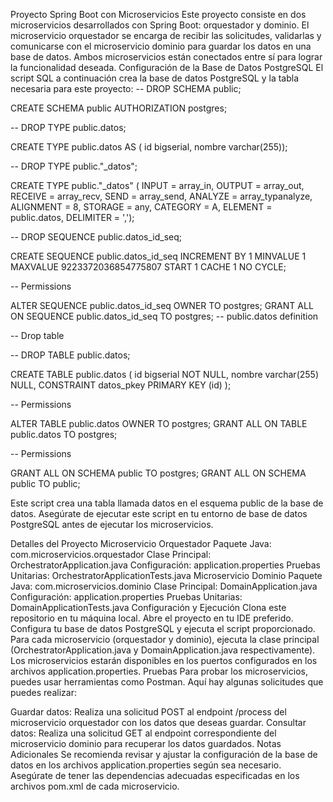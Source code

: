 Proyecto Spring Boot con Microservicios
Este proyecto consiste en dos microservicios desarrollados con Spring Boot: orquestador y dominio. El microservicio orquestador se encarga de recibir las solicitudes, validarlas y comunicarse con el microservicio dominio para guardar los datos en una base de datos. Ambos microservicios están conectados entre sí para lograr la funcionalidad deseada.
Configuración de la Base de Datos PostgreSQL
El script SQL a continuación crea la base de datos PostgreSQL y la tabla necesaria para este proyecto:
-- DROP SCHEMA public;

CREATE SCHEMA public AUTHORIZATION postgres;

-- DROP TYPE public.datos;

CREATE TYPE public.datos AS (
	id bigserial,
	nombre varchar(255));

-- DROP TYPE public."_datos";

CREATE TYPE public."_datos" (
	INPUT = array_in,
	OUTPUT = array_out,
	RECEIVE = array_recv,
	SEND = array_send,
	ANALYZE = array_typanalyze,
	ALIGNMENT = 8,
	STORAGE = any,
	CATEGORY = A,
	ELEMENT = public.datos,
	DELIMITER = ',');

-- DROP SEQUENCE public.datos_id_seq;

CREATE SEQUENCE public.datos_id_seq
	INCREMENT BY 1
	MINVALUE 1
	MAXVALUE 9223372036854775807
	START 1
	CACHE 1
	NO CYCLE;

-- Permissions

ALTER SEQUENCE public.datos_id_seq OWNER TO postgres;
GRANT ALL ON SEQUENCE public.datos_id_seq TO postgres;
-- public.datos definition

-- Drop table

-- DROP TABLE public.datos;

CREATE TABLE public.datos (
	id bigserial NOT NULL,
	nombre varchar(255) NULL,
	CONSTRAINT datos_pkey PRIMARY KEY (id)
);

-- Permissions

ALTER TABLE public.datos OWNER TO postgres;
GRANT ALL ON TABLE public.datos TO postgres;

-- Permissions

GRANT ALL ON SCHEMA public TO postgres;
GRANT ALL ON SCHEMA public TO public;

Este script crea una tabla llamada datos en el esquema public de la base de datos. Asegúrate de ejecutar este script en tu entorno de base de datos PostgreSQL antes de ejecutar los microservicios.

Detalles del Proyecto
Microservicio Orquestador
Paquete Java: com.microservicios.orquestador
Clase Principal: OrchestratorApplication.java
Configuración: application.properties
Pruebas Unitarias: OrchestratorApplicationTests.java
Microservicio Dominio
Paquete Java: com.microservicios.dominio
Clase Principal: DomainApplication.java
Configuración: application.properties
Pruebas Unitarias: DomainApplicationTests.java
Configuración y Ejecución
Clona este repositorio en tu máquina local.
Abre el proyecto en tu IDE preferido.
Configura tu base de datos PostgreSQL y ejecuta el script proporcionado.
Para cada microservicio (orquestador y dominio), ejecuta la clase principal (OrchestratorApplication.java y DomainApplication.java respectivamente).
Los microservicios estarán disponibles en los puertos configurados en los archivos application.properties.
Pruebas
Para probar los microservicios, puedes usar herramientas como Postman. Aquí hay algunas solicitudes que puedes realizar:

Guardar datos: Realiza una solicitud POST al endpoint /process del microservicio orquestador con los datos que deseas guardar.
Consultar datos: Realiza una solicitud GET al endpoint correspondiente del microservicio dominio para recuperar los datos guardados.
Notas Adicionales
Se recomienda revisar y ajustar la configuración de la base de datos en los archivos application.properties según sea necesario.
Asegúrate de tener las dependencias adecuadas especificadas en los archivos pom.xml de cada microservicio.
